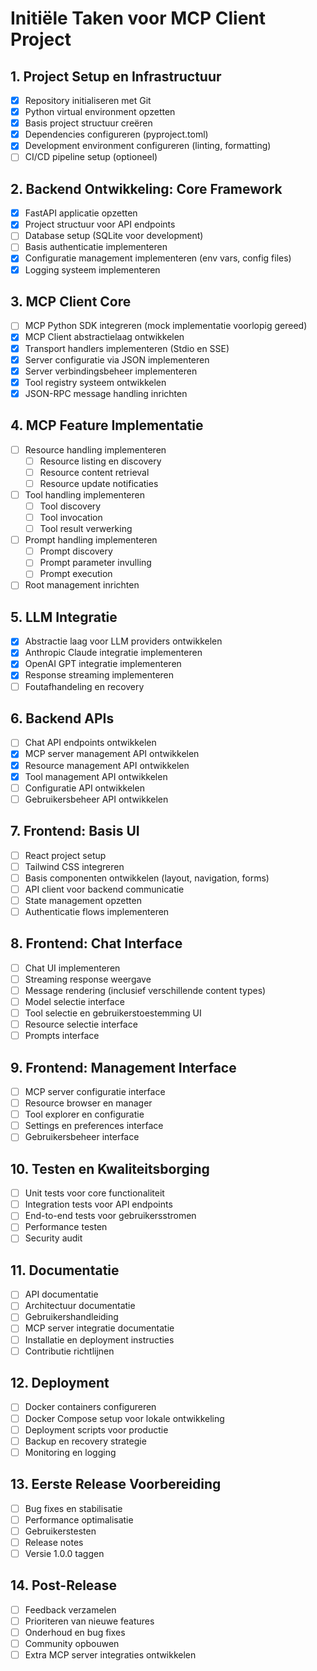 # Initiële Taken voor MCP Client Project

## 1. Project Setup en Infrastructuur
- [x] Repository initialiseren met Git
- [x] Python virtual environment opzetten
- [x] Basis project structuur creëren
- [x] Dependencies configureren (pyproject.toml)
- [x] Development environment configureren (linting, formatting)
- [ ] CI/CD pipeline setup (optioneel)

## 2. Backend Ontwikkeling: Core Framework
- [x] FastAPI applicatie opzetten
- [x] Project structuur voor API endpoints
- [ ] Database setup (SQLite voor development)
- [ ] Basis authenticatie implementeren
- [x] Configuratie management implementeren (env vars, config files)
- [x] Logging systeem implementeren

## 3. MCP Client Core
- [ ] MCP Python SDK integreren (mock implementatie voorlopig gereed)
- [x] MCP Client abstractielaag ontwikkelen
- [x] Transport handlers implementeren (Stdio en SSE)
- [x] Server configuratie via JSON implementeren
- [x] Server verbindingsbeheer implementeren
- [x] Tool registry systeem ontwikkelen
- [x] JSON-RPC message handling inrichten

## 4. MCP Feature Implementatie
- [ ] Resource handling implementeren
  - [ ] Resource listing en discovery
  - [ ] Resource content retrieval
  - [ ] Resource update notificaties
- [ ] Tool handling implementeren
  - [ ] Tool discovery
  - [ ] Tool invocation
  - [ ] Tool result verwerking
- [ ] Prompt handling implementeren
  - [ ] Prompt discovery
  - [ ] Prompt parameter invulling
  - [ ] Prompt execution
- [ ] Root management inrichten

## 5. LLM Integratie
- [x] Abstractie laag voor LLM providers ontwikkelen
- [x] Anthropic Claude integratie implementeren
- [x] OpenAI GPT integratie implementeren
- [x] Response streaming implementeren
- [ ] Foutafhandeling en recovery

## 6. Backend APIs
- [ ] Chat API endpoints ontwikkelen
- [x] MCP server management API ontwikkelen
- [x] Resource management API ontwikkelen
- [x] Tool management API ontwikkelen
- [ ] Configuratie API ontwikkelen
- [ ] Gebruikersbeheer API ontwikkelen

## 7. Frontend: Basis UI
- [ ] React project setup
- [ ] Tailwind CSS integreren
- [ ] Basis componenten ontwikkelen (layout, navigation, forms)
- [ ] API client voor backend communicatie
- [ ] State management opzetten
- [ ] Authenticatie flows implementeren

## 8. Frontend: Chat Interface
- [ ] Chat UI implementeren
- [ ] Streaming response weergave
- [ ] Message rendering (inclusief verschillende content types)
- [ ] Model selectie interface
- [ ] Tool selectie en gebruikerstoestemming UI
- [ ] Resource selectie interface
- [ ] Prompts interface

## 9. Frontend: Management Interface
- [ ] MCP server configuratie interface
- [ ] Resource browser en manager
- [ ] Tool explorer en configuratie
- [ ] Settings en preferences interface
- [ ] Gebruikersbeheer interface

## 10. Testen en Kwaliteitsborging
- [ ] Unit tests voor core functionaliteit
- [ ] Integration tests voor API endpoints
- [ ] End-to-end tests voor gebruikersstromen
- [ ] Performance testen
- [ ] Security audit

## 11. Documentatie
- [ ] API documentatie
- [ ] Architectuur documentatie
- [ ] Gebruikershandleiding
- [ ] MCP server integratie documentatie
- [ ] Installatie en deployment instructies
- [ ] Contributie richtlijnen

## 12. Deployment
- [ ] Docker containers configureren
- [ ] Docker Compose setup voor lokale ontwikkeling
- [ ] Deployment scripts voor productie
- [ ] Backup en recovery strategie
- [ ] Monitoring en logging

## 13. Eerste Release Voorbereiding
- [ ] Bug fixes en stabilisatie
- [ ] Performance optimalisatie
- [ ] Gebruikerstesten
- [ ] Release notes
- [ ] Versie 1.0.0 taggen

## 14. Post-Release
- [ ] Feedback verzamelen
- [ ] Prioriteren van nieuwe features
- [ ] Onderhoud en bug fixes
- [ ] Community opbouwen
- [ ] Extra MCP server integraties ontwikkelen
